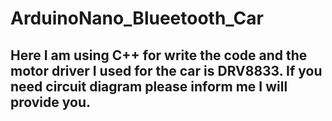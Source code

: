 # ArduinoNano_Blueetooth_Car

## Here I am using C++ for write the code and the motor driver I used for the car is DRV8833. If you need circuit diagram please inform me I will provide you.
